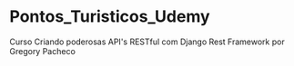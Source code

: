 # Pontos_Turisticos_Udemy
 Curso Criando poderosas API's RESTful com Django Rest Framework
 por Gregory Pacheco
